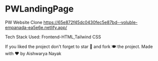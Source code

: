 # PWLandingPage
PW Website Clone
https://65e872f45dc0430fec5e87bd--voluble-empanada-ea5e6e.netlify.app/

Tech Stack Used:
Frontend-HTML,Tailwind CSS



If you liked the project don't forget to star 🌟 and fork 🍽 the project.
Made with ❤ by Aishwarya Nayak

